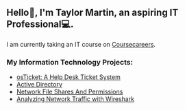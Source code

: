 ## Hello👋, I'm Taylor Martin, an aspiring IT Professional💻.
I am currently taking an IT course on [Coursecareers](https://coursecareers.com/a/taylormartin24?course=it&campaign=github1).

### My Information Technology Projects:
- [osTicket: A Help Desk Ticket System](https://github.com/taylormartin24/osTicket-Lab)
- [Active Directory](https://github.com/taylormartin24/Active-Directory-Lab)
- [Network File Shares And Permissions](https://github.com/taylormartin24/Network-File-Shares-and-Permission-Lab)
- [Analyzing Network Traffic with Wireshark](https://github.com/taylormartin24/Analyzing-Network-Traffic)
